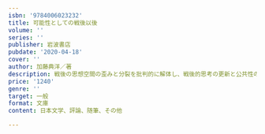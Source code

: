 ```yaml
---
isbn: '9784006023232'
title: 可能性としての戦後以後
volume: ''
series: ''
publisher: 岩波書店
pubdate: '2020-04-18'
cover: ''
author: 加藤典洋／著
description: 戦後の思想空間の歪みと分裂を批判的に解体し、戦後的思考の更新と公共性の再生にむけて果敢に挑む。
price: '1240'
genre: ''
target: 一般
format: 文庫
content: 日本文学、評論、随筆、その他

---
```

